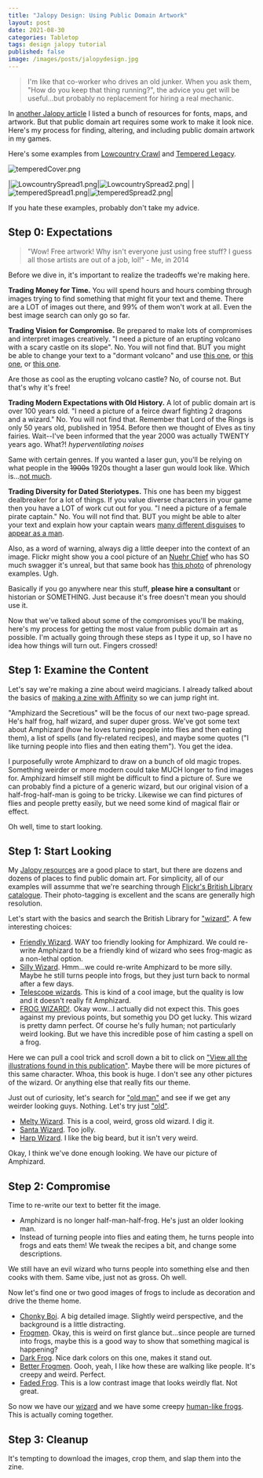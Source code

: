 ```yaml
---
title: "Jalopy Design: Using Public Domain Artwork"
layout: post
date: 2021-08-30
categories: Tabletop
tags: design jalopy tutorial
published: false
image: /images/posts/jalopydesign.jpg
---
```


> I'm like that co-worker who drives an old junker. When you ask them, "How do you keep that thing running?", the advice you get will be useful...but probably no replacement for hiring a real mechanic.

In [another Jalopy article](/david/2019/08/JalopyResources) I listed a bunch of resources for fonts, maps, and artwork. But that public domain art requires some work to make it look nice. Here's my process for finding, altering, and including public domain artwork in my games.

Here's some examples from [Lowcountry Crawl](lowcountry-crawl) and [Tempered Legacy](tempered-legacy).

![temperedCover.png](/images/posts/temperedCover.png)

|![LowcountrySpread1.png](/images/posts/LowcountrySpread1.png)|![LowcountrySpread2.png](/images/posts/LowcountrySpread2.png)|
|![temperedSpread1.png](/images/posts/temperedSpread1.png)|![temperedSpread2.png](/images/posts/temperedSpread2.png)|

If you hate these examples, probably don't take my advice.

## Step 0: Expectations

> "Wow! Free artwork! Why isn't everyone just using free stuff? I guess all those artists are out of a job, lol!" - Me, in 2014

Before we dive in, it's important to realize the tradeoffs we're making here.

**Trading Money for Time.** You will spend hours and hours combing through images trying to find something that might fit your text and theme. There are a LOT of images out there, and 99% of them won't work at all. Even the best image search can only go so far.

**Trading Vision for Compromise.** Be prepared to make lots of compromises and interpret images creatively. "I need a picture of an erupting volcano with a scary castle on its slope". No. You will not find that. BUT you might be able to change your text to a "dormant volcano" and use [this one](https://www.flickr.com/photos/britishlibrary/11205154945), or [this one](https://www.flickr.com/photos/britishlibrary/11306688484), or [this one](https://www.flickr.com/photos/britishlibrary/11072087176).

Are those as cool as the erupting volcano castle? No, of course not. But that's why it's free!

**Trading Modern Expectations with Old History.** A lot of public domain art is over 100 years old. "I need a picture of a feirce dwarf fighting 2 dragons and a wizard." No. You will not find that. Remember that Lord of the Rings is only 50 years old, published in 1954. Before then we thought of Elves as tiny fairies. Wait--I've been informed that the year 2000 was actually TWENTY years ago. What?! *hyperventilating noises*

Same with certain genres. If you wanted a laser gun, you'll be relying on what people in the ~~1900s~~ 1920s thought a laser gun would look like. Which is...[not much](https://www.flickr.com/search/?user_id=12403504%40N02&view_all=1&text=laser%20gun).

**Trading Diversity for Dated Steriotypes.** This one has been my biggest dealbreaker for a lot of things. If you value diverse characters in your game then you have a LOT of work cut out for you. "I need a picture of a female pirate captain." No. You will not find that. BUT you might be able to alter your text and explain how your captain wears [many different disguises](https://www.flickr.com/photos/britishlibrary/11053345634) to [appear as a man](https://www.flickr.com/photos/britishlibrary/12458980783).

Also, as a word of warning, always dig a little deeper into the context of an image. Flickr might show you a cool picture of an [Nuehr Chief](https://www.flickr.com/photos/britishlibrary/11203034193) who has SO much swagger it's unreal, but that same book has [this photo](https://www.flickr.com/photos/britishlibrary/11207268943) of phrenology examples. Ugh. 

Basically if you go anywhere near this stuff, **please hire a consultant** or historian or SOMETHING. Just because it's free doesn't mean you should use it.

Now that we've talked about some of the compromises you'll be making, here's my process for getting the most value from public domain art as possible. I'm actually going through these steps as I type it up, so I have no idea how things will turn out. Fingers crossed!

## Step 1: Examine the Content

Let's say we're making a zine about weird magicians. I already talked about the basics of [making a zine with Affinity](/david/2019/11/JalopyZine) so we can jump right int.

"Amphizard the Secretious" will be the focus of our next two-page spread. He's half frog, half wizard, and super duper gross. We've got some text about Amphizard (how he loves turning people into flies and then eating them), a list of spells (and fly-related recipes), and maybe some quotes ("I like turning people into flies and then eating them"). You get the idea.

I purposefully wrote Amphizard to draw on a bunch of old magic tropes. Something weirder or more modern could take MUCH longer to find images for. Amphizard himself still might be difficult to find a picture of. Sure we can probably find a picture of a generic wizard, but our original vision of a half-frog-half-man is going to be tricky. Likewise we can find pictures of flies and people pretty easily, but we need some kind of magical flair or effect.

Oh well, time to start looking.

## Step 1: Start Looking

My [Jalopy resources](/david/2019/08/JalopyResources) are a good place to start, but there are dozens and dozens of places to find public domain art. For simplicity, all of our examples will assumme that we're searching through [Flickr's British Library catalogue](https://www.flickr.com/photos/britishlibrary/). Their photo-tagging is excellent and the scans are generally high resolution.

Let's start with the basics and search the British Library for ["wizard"](https://www.flickr.com/search/?user_id=12403504%40N02&view_all=1&text=wizard). A few interesting choices:

 - [Friendly Wizard](https://www.flickr.com/photos/britishlibrary/11139917623). WAY too friendly looking for Amphizard. We could re-write Amphizard to be a friendly kind of wizard who sees frog-magic as a non-lethal option.
 - [Silly Wizard](https://www.flickr.com/photos/britishlibrary/11238638173). Hmm...we could re-write Amphizard to be more silly. Maybe he still turns people into frogs, but they just turn back to normal after a few days.
 - [Telescope wizards](https://www.flickr.com/photos/britishlibrary/11264668164). This is kind of a cool image, but the quality is low and it doesn't really fit Amphizard.
 - [FROG WIZARD!](https://www.flickr.com/photos/britishlibrary/11229886075). Okay wow...I actually did not expect this. This goes against my previous points, but somethig you DO get lucky. This wizard is pretty damn perfect. Of course he's fully human; not particularly weird looking. But we have this incredible pose of him casting a spell on a frog.

Here we can pull a cool trick and scroll down a bit to click on ["View all the illustrations found in this publication"](https://www.flickr.com/photos/britishlibrary/tags/sysnum001433100). Maybe there will be more pictures of this same character. Whoa, this book is huge. I don't see any other pictures of the wizard. Or anything else that really fits our theme.

Just out of curiosity, let's search for ["old man"](https://www.flickr.com/search/?user_id=12403504%40N02&view_all=1&text=old%20man) and see if we get any weirder looking guys. Nothing. Let's try just ["old"](https://www.flickr.com/search/?user_id=12403504%40N02&view_all=1&text=old).

 - [Melty Wizard](https://www.flickr.com/photos/britishlibrary/11301307354). This is a cool, weird, gross old wizard. I dig it. 
 - [Santa Wizard](https://www.flickr.com/photos/britishlibrary/11195180743). Too jolly.
 - [Harp Wizard](https://www.flickr.com/photos/britishlibrary/11133197506). I like the big beard, but it isn't very weird.

Okay, I think we've done enough looking. We have our picture of Amphizard. 

## Step 2: Compromise

Time to re-write our text to better fit the image. 

 - Amphizard is no longer half-man-half-frog. He's just an older looking man.
 - Instead of turning people into flies and eating them, he turns people into frogs and eats them! We tweak the recipes a bit, and change some descriptions.

We still have an evil wizard who turns people into something else and then cooks with them. Same vibe, just not as gross. Oh well.


Now let's find one or two good images of frogs to include as decoration and drive the theme home.

 - [Chonky Boi](https://www.flickr.com/photos/britishlibrary/11306698433). A big detailed image. Slightly weird perspective, and the background is a little distracting.
 - [Frogmen](https://www.flickr.com/photos/britishlibrary/11265311783). Okay, this is weird on first glance but...since people are turned into frogs, maybe this is a good way to show that something magical is happening?
 - [Dark Frog](https://www.flickr.com/photos/britishlibrary/11024515353). Nice dark colors on this one, makes it stand out.
 - [Better Frogmen](https://www.flickr.com/photos/britishlibrary/11149817095). Oooh, yeah, I like how these are walking like people. It's creepy and weird. Perfect.
 - [Faded Frog](https://www.flickr.com/photos/britishlibrary/11006038064). This is a low contrast image that looks weirdly flat. Not great.

So now we have our [wizard](https://www.flickr.com/photos/britishlibrary/11229886075) and we have some creepy [human-like frogs](https://www.flickr.com/photos/britishlibrary/11149817095). This is actually coming together.

## Step 3: Cleanup

It's tempting to download the images, crop them, and slap them into the zine.
